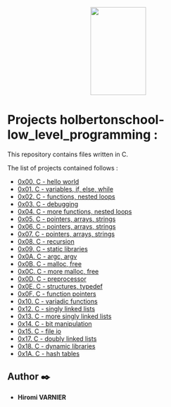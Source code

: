 <p align="center">
    <img width="50%" height="200" src="https://getlogovector.com/wp-content/uploads/2020/11/holberton-school-logo-vector.png"
</p>

# Projects holbertonschool-low_level_programming :

This repository contains files written in C.

The list of projects contained follows :

* [0x00. C - hello world](./0x00-hello_world)
* [0x01. C - variables, if, else, while](./0x01-variables_if_else_while)
* [0x02. C - functions, nested loops](./0x02-functions_nested_loops)
* [0x03. C - debugging](./0x03-debugging)
* [0x04. C - more functions, nested loops](./0x04-more_functions_nested_loops)
* [0x05. C - pointers, arrays, strings](./0x05-pointers_arrays_strings)
* [0x06. C - pointers, arrays, strings](./0x06-pointers_arrays_strings)
* [0x07. C - pointers, arrays, strings](./0x07-pointers_arrays_strings)
* [0x08. C - recursion](./0x08-recursion)
* [0x09. C - static libraries](./0x09-static_libraries)
* [0x0A. C - argc, argv](./0x0A-argc_argv)
* [0x0B. C - malloc, free](./0x0B-malloc_free)
* [0x0C. C - more malloc, free](./0x0C-more_malloc_free)
* [0x0D. C - preprocessor](./0x0D-preprocessor)
* [0x0E. C - structures, typedef](./0x0E-structures_typedef)
* [0x0F. C - function pointers](./0x0F-function_pointers)
* [0x10. C - variadic functions](./0x10-variadic_functions)
* [0x12. C - singly linked lists](./0x12-singly_linked_lists)
* [0x13. C - more singly linked lists](./0x13-more_singly_linked_lists)
* [0x14. C - bit manipulation](./0x14-bit_manipulation)
* [0x15. C - file io](./0x15-file_io)
* [0x17. C - doubly linked lists](./0x17-doubly_linked_lists)
* [0x18. C - dynamic libraries](./0x18-dynamic_libraries)
* [0x1A. C - hash tables](./0x1A-hash_tables)

## Author :black_nib:

* __Hiromi VARNIER__
